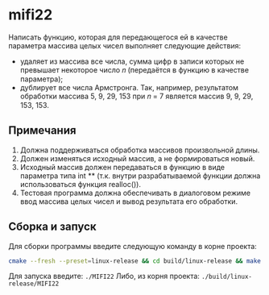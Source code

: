 # mifi22
<!-- Написать функцию, которая определяет, является ли число, передающееся ей в качестве параметра, __числом Армстронга__.   -->
<!--    -->
<!-- Числом Армстронга (самовлюблённым числом) считается всякое __натуральное__ число, которое равно сумме своих цифр, возведённых в степень, равную количеству цифр в записи данного числа.   -->
<!--    -->
<!-- Некоторые числа Армстронга: _1, 2, 3, 4, 5, 6, 7, 8, 9, 153, 370, 371_. Так, например, число _153_ является числом Армстронга, т.к. _13 + 53 + 33 = 153_.   -->

Написать функцию, которая для передающегося ей в качестве
параметра массива целых чисел выполняет следующие действия:
- удаляет из массива все числа, сумма цифр в записи которых не
превышает некоторое число 𝑛 (передаётся в функцию в качестве
параметра);
- дублирует все числа Армстронга.
Так, например, результатом обработки массива 5, 9, 29, 153 при 𝑛 =
7 является массив 9, 9, 29, 153, 153.

## Примечания
1. Должна поддерживаться обработка массивов произвольной длины.
2. Должен изменяться исходный массив, а не формироваться новый.
3. Исходный массив должен передаваться в функцию в виде параметра
типа int ** (т.к. внутри разрабатываемой функции должна
использоваться функция realloc()).
4. Тестовая программа должна обеспечивать в диалоговом режиме
ввод массива целых чисел и вывод результата его обработки.

## Сборка и запуск
Для сборки программы введите следующую команду в корне проекта:  
```bash
cmake --fresh --preset=linux-release && cd build/linux-release && make
```
  
Для запуска введите: `./MIFI22` Либо, из корня проекта: `./build/linux-release/MIFI22`  
